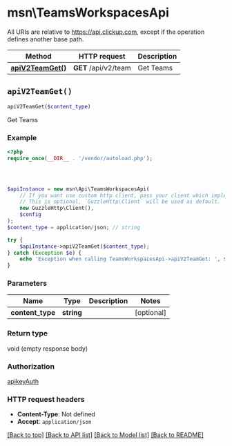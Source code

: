 # msn\TeamsWorkspacesApi

All URIs are relative to https://api.clickup.com, except if the operation defines another base path.

| Method | HTTP request | Description |
| ------------- | ------------- | ------------- |
| [**apiV2TeamGet()**](TeamsWorkspacesApi.md#apiV2TeamGet) | **GET** /api/v2/team | Get Teams |


## `apiV2TeamGet()`

```php
apiV2TeamGet($content_type)
```

Get Teams

### Example

```php
<?php
require_once(__DIR__ . '/vendor/autoload.php');




$apiInstance = new msn\Api\TeamsWorkspacesApi(
    // If you want use custom http client, pass your client which implements `GuzzleHttp\ClientInterface`.
    // This is optional, `GuzzleHttp\Client` will be used as default.
    new GuzzleHttp\Client(),
    $config
);
$content_type = application/json; // string

try {
    $apiInstance->apiV2TeamGet($content_type);
} catch (Exception $e) {
    echo 'Exception when calling TeamsWorkspacesApi->apiV2TeamGet: ', $e->getMessage(), PHP_EOL;
}
```

### Parameters

| Name | Type | Description  | Notes |
| ------------- | ------------- | ------------- | ------------- |
| **content_type** | **string**|  | [optional] |

### Return type

void (empty response body)

### Authorization

[apikeyAuth](../../README.md#apikeyAuth)

### HTTP request headers

- **Content-Type**: Not defined
- **Accept**: `application/json`

[[Back to top]](#) [[Back to API list]](../../README.md#endpoints)
[[Back to Model list]](../../README.md#models)
[[Back to README]](../../README.md)
